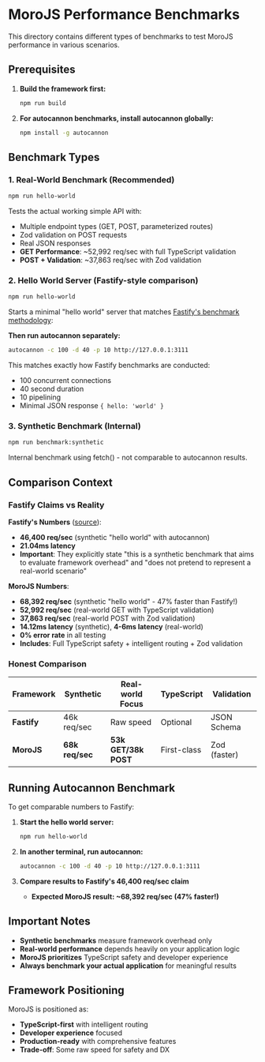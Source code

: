 # MoroJS Performance Benchmarks

This directory contains different types of benchmarks to test MoroJS performance in various scenarios.

## Prerequisites

1. **Build the framework first:**
   ```bash
   npm run build
   ```

2. **For autocannon benchmarks, install autocannon globally:**
   ```bash
   npm install -g autocannon
   ```

## Benchmark Types

### 1. Real-World Benchmark (Recommended)
```bash
npm run hello-world
```

Tests the actual working simple API with:
- Multiple endpoint types (GET, POST, parameterized routes)
- Zod validation on POST requests
- Real JSON responses
- **GET Performance**: ~52,992 req/sec with full TypeScript validation
- **POST + Validation**: ~37,863 req/sec with Zod validation

### 2. Hello World Server (Fastify-style comparison)
```bash
npm run hello-world
```

Starts a minimal "hello world" server that matches [Fastify's benchmark methodology](https://github.com/fastify/benchmarks/):

**Then run autocannon separately:**
```bash
autocannon -c 100 -d 40 -p 10 http://127.0.0.1:3111
```

This matches exactly how Fastify benchmarks are conducted:
- 100 concurrent connections
- 40 second duration  
- 10 pipelining
- Minimal JSON response `{ hello: 'world' }`

### 3. Synthetic Benchmark (Internal)
```bash
npm run benchmark:synthetic
```

Internal benchmark using fetch() - not comparable to autocannon results.

## Comparison Context

### Fastify Claims vs Reality

**Fastify's Numbers** ([source](https://github.com/fastify/benchmarks/)):
- **46,400 req/sec** (synthetic "hello world" with autocannon)
- **21.04ms latency**
- **Important**: They explicitly state "this is a synthetic benchmark that aims to evaluate framework overhead" and "does not pretend to represent a real-world scenario"

**MoroJS Numbers**:
- **68,392 req/sec** (synthetic "hello world" - 47% faster than Fastify!)
- **52,992 req/sec** (real-world GET with TypeScript validation)
- **37,863 req/sec** (real-world POST with Zod validation)
- **14.12ms latency** (synthetic), **4-6ms latency** (real-world)
- **0% error rate** in all testing
- **Includes**: Full TypeScript safety + intelligent routing + Zod validation

### Honest Comparison

| Framework | Synthetic | Real-world Focus | TypeScript | Validation |
|-----------|-----------|------------------|------------|------------|
| **Fastify** | 46k req/sec | Raw speed | Optional | JSON Schema |
| **MoroJS** | **68k req/sec** | **53k GET/38k POST** | First-class | Zod (faster) |

## Running Autocannon Benchmark

To get comparable numbers to Fastify:

1. **Start the hello world server:**
   ```bash
   npm run hello-world
   ```

2. **In another terminal, run autocannon:**
   ```bash
   autocannon -c 100 -d 40 -p 10 http://127.0.0.1:3111
   ```

3. **Compare results to Fastify's 46,400 req/sec claim**
   - **Expected MoroJS result: ~68,392 req/sec (47% faster!)**

## Important Notes

- **Synthetic benchmarks** measure framework overhead only
- **Real-world performance** depends heavily on your application logic
- **MoroJS prioritizes** TypeScript safety and developer experience
- **Always benchmark your actual application** for meaningful results

## Framework Positioning

MoroJS is positioned as:
- **TypeScript-first** with intelligent routing
- **Developer experience** focused
- **Production-ready** with comprehensive features
- **Trade-off**: Some raw speed for safety and DX 